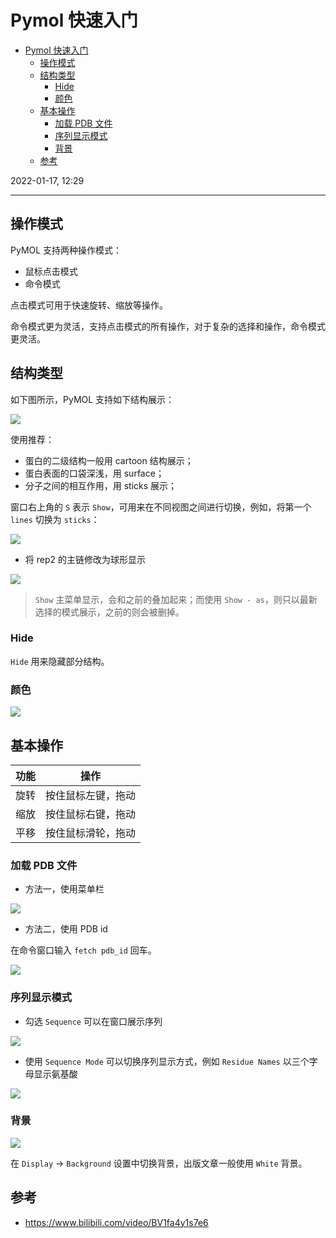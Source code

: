 # Pymol 快速入门

- [Pymol 快速入门](#pymol-快速入门)
  - [操作模式](#操作模式)
  - [结构类型](#结构类型)
    - [Hide](#hide)
    - [颜色](#颜色)
  - [基本操作](#基本操作)
    - [加载 PDB 文件](#加载-pdb-文件)
    - [序列显示模式](#序列显示模式)
    - [背景](#背景)
  - [参考](#参考)

2022-01-17, 12:29
***

## 操作模式

PyMOL 支持两种操作模式：

- 鼠标点击模式
- 命令模式

点击模式可用于快速旋转、缩放等操作。

命令模式更为灵活，支持点击模式的所有操作，对于复杂的选择和操作，命令模式更灵活。

## 结构类型

如下图所示，PyMOL 支持如下结构展示：

![](images/2022-01-17-11-31-16.png)

使用推荐：

- 蛋白的二级结构一般用 cartoon 结构展示；
- 蛋白表面的口袋深浅，用 surface；
- 分子之间的相互作用，用 sticks 展示；

窗口右上角的 `S` 表示 `Show`，可用来在不同视图之间进行切换，例如，将第一个 `lines` 切换为 `sticks`：

![](images/2022-01-17-12-31-50.png)

- 将 rep2 的主链修改为球形显示

![](images/2022-01-17-12-39-29.png)

> `Show` 主菜单显示，会和之前的叠加起来；而使用 `Show - as`，则只以最新选择的模式展示，之前的则会被删掉。

### Hide

`Hide` 用来隐藏部分结构。

### 颜色 

![](images/2022-01-17-13-14-12.png)


## 基本操作

|功能|操作|
|---|---|
|旋转|按住鼠标左键，拖动|
|缩放|按住鼠标右键，拖动|
|平移|按住鼠标滑轮，拖动|

### 加载 PDB 文件

- 方法一，使用菜单栏

![](images/2022-01-17-11-40-06.png)

- 方法二，使用 PDB id

在命令窗口输入 `fetch pdb_id` 回车。

![](images/2022-01-17-11-43-49.png)

### 序列显示模式

- 勾选 `Sequence` 可以在窗口展示序列

![](images/2022-01-17-11-45-07.png)

- 使用 `Sequence Mode` 可以切换序列显示方式，例如 `Residue Names` 以三个字母显示氨基酸

![](images/2022-01-17-11-46-31.png)

### 背景

![](images/2022-01-17-11-50-09.png)

在 `Display` -> `Background` 设置中切换背景，出版文章一般使用 `White` 背景。

## 参考

- https://www.bilibili.com/video/BV1fa4y1s7e6
